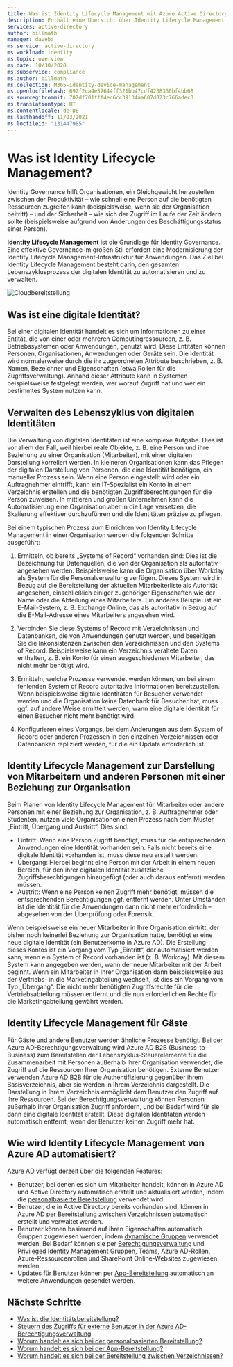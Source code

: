 ```yaml
---
title: Was ist Identity Lifecycle Management mit Azure Active Directory? | Microsoft-Dokumentation
description: Enthält eine Übersicht über Identity Lifecycle Management.
services: active-directory
author: billmath
manager: daveba
ms.service: active-directory
ms.workload: identity
ms.topic: overview
ms.date: 10/30/2020
ms.subservice: compliance
ms.author: billmath
ms.collection: M365-identity-device-management
ms.openlocfilehash: 692f2ca4e57644ff321bb47cdf4238360bf4bb68
ms.sourcegitcommit: 702df701fff4ec6cc39134aa607d023c766adec3
ms.translationtype: HT
ms.contentlocale: de-DE
ms.lasthandoff: 11/03/2021
ms.locfileid: "131447985"
---
```

# <a name="what-is-identity-lifecycle-management"></a>Was ist Identity Lifecycle Management?

Identity Governance hilft Organisationen, ein Gleichgewicht herzustellen zwischen der Produktivität – wie schnell eine Person auf die benötigten Ressourcen zugreifen kann (beispielsweise, wenn sie der Organisation beitritt) – und der Sicherheit – wie sich der Zugriff im Laufe der Zeit ändern sollte (beispielsweise aufgrund von Änderungen des Beschäftigungsstatus einer Person).

**Identity Lifecycle Management** ist die Grundlage für Identity Governance. Eine effektive Governance im großen Stil erfordert eine Modernisierung der Identity Lifecycle Management-Infrastruktur für Anwendungen. Das Ziel bei Identity Lifecycle Management besteht darin, den gesamten Lebenszyklusprozess der digitalen Identität zu automatisieren und zu verwalten. 

![Cloudbereitstellung](media/what-is-provisioning/cloud-1.png)

## <a name="what-is-a-digital-identity"></a>Was ist eine digitale Identität?

Bei einer digitalen Identität handelt es sich um Informationen zu einer Entität, die von einer oder mehreren Computingressourcen, z. B. Betriebssystemen oder Anwendungen, genutzt wird. Diese Entitäten können Personen, Organisationen, Anwendungen oder Geräte sein.  Die Identität wird normalerweise durch die ihr zugeordneten Attribute beschrieben, z. B. Namen, Bezeichner und Eigenschaften (etwa Rollen für die Zugriffsverwaltung).  Anhand dieser Attribute kann in Systemen beispielsweise festgelegt werden, wer worauf Zugriff hat und wer ein bestimmtes System nutzen kann.  

## <a name="managing-the-lifecycle-of-digital-identities"></a>Verwalten des Lebenszyklus von digitalen Identitäten

Die Verwaltung von digitalen Identitäten ist eine komplexe Aufgabe. Dies ist vor allem der Fall, weil hierbei reale Objekte, z. B. eine Person und ihre Beziehung zu einer Organisation (Mitarbeiter), mit einer digitalen Darstellung korreliert werden.    In kleineren Organisationen kann das Pflegen der digitalen Darstellung von Personen, die eine Identität benötigen, ein manueller Prozess sein. Wenn eine Person eingestellt wird oder ein Auftragnehmer eintrifft, kann ein IT-Spezialist ein Konto in einem Verzeichnis erstellen und die benötigten Zugriffsberechtigungen für die Person zuweisen.  In mittleren und großen Unternehmen kann die Automatisierung eine Organisation aber in die Lage versetzen, die Skalierung effektiver durchzuführen und die Identitäten präzise zu pflegen.

Bei einem typischen Prozess zum Einrichten von Identity Lifecycle Management in einer Organisation werden die folgenden Schritte ausgeführt:

1. Ermitteln, ob bereits „Systems of Record“ vorhanden sind: Dies ist die Bezeichnung für Datenquellen, die von der Organisation als autoritativ angesehen werden.  Beispielsweise kann die Organisation über Workday als System für die Personalverwaltung verfügen. Dieses System wird in Bezug auf die Bereitstellung der aktuellen Mitarbeiterliste als Autorität angesehen, einschließlich einiger zugehöriger Eigenschaften wie der Name oder die Abteilung eines Mitarbeiters.  Ein anderes Beispiel ist ein E-Mail-System, z. B. Exchange Online, das als autoritativ in Bezug auf die E-Mail-Adresse eines Mitarbeiters angesehen wird.

2. Verbinden Sie diese Systems of Record mit Verzeichnissen und Datenbanken, die von Anwendungen genutzt werden, und beseitigen Sie die Inkonsistenzen zwischen den Verzeichnissen und den Systems of Record. Beispielsweise kann ein Verzeichnis veraltete Daten enthalten, z. B. ein Konto für einen ausgeschiedenen Mitarbeiter, das nicht mehr benötigt wird. 

3. Ermitteln, welche Prozesse verwendet werden können, um bei einem fehlenden System of Record autoritative Informationen bereitzustellen.  Wenn beispielsweise digitale Identitäten für Besucher verwendet werden und die Organisation keine Datenbank für Besucher hat, muss ggf. auf andere Weise ermittelt werden, wann eine digitale Identität für einen Besucher nicht mehr benötigt wird.

4. Konfigurieren eines Vorgangs, bei dem Änderungen aus dem System of Record oder anderen Prozessen in den einzelnen Verzeichnissen oder Datenbanken repliziert werden, für die ein Update erforderlich ist.

## <a name="identity-lifecycle-management-for-representing-employees-and-other-individuals-with-an-organizational-relationship"></a>Identity Lifecycle Management zur Darstellung von Mitarbeitern und anderen Personen mit einer Beziehung zur Organisation

Beim Planen von Identity Lifecycle Management für Mitarbeiter oder andere Personen mit einer Beziehung zur Organisation, z. B. Auftragnehmer oder Studenten, nutzen viele Organisationen einen Prozess nach dem Muster „Eintritt, Übergang und Austritt“.  Dies sind:
    
   - Eintritt: Wenn eine Person Zugriff benötigt, muss für die entsprechenden Anwendungen eine Identität vorhanden sein. Falls nicht bereits eine digitale Identität vorhanden ist, muss diese neu erstellt werden.
   - Übergang: Hierbei beginnt eine Person mit der Arbeit in einem neuen Bereich, für den ihrer digitalen Identität zusätzliche Zugriffsberechtigungen hinzugefügt (oder auch daraus entfernt) werden müssen.
   - Austritt: Wenn eine Person keinen Zugriff mehr benötigt, müssen die entsprechenden Berechtigungen ggf. entfernt werden. Unter Umständen ist die Identität für die Anwendungen dann nicht mehr erforderlich – abgesehen von der Überprüfung oder Forensik.

Wenn beispielsweise ein neuer Mitarbeiter in Ihre Organisation eintritt, der bisher noch keinerlei Beziehung zur Organisation hatte, benötigt er eine neue digitale Identität (ein Benutzerkonto in Azure AD).  Die Erstellung dieses Kontos ist ein Vorgang vom Typ „Eintritt“, der automatisiert werden kann, wenn ein System of Record vorhanden ist (z. B. Workday). Mit diesem System kann angegeben werden, wann der neue Mitarbeiter mit der Arbeit beginnt.  Wenn ein Mitarbeiter in Ihrer Organisation dann beispielsweise aus der Vertriebs- in die Marketingabteilung wechselt, ist dies ein Vorgang vom Typ „Übergang“.  Die nicht mehr benötigten Zugriffsrechte für die Vertriebsabteilung müssen entfernt und die nun erforderlichen Rechte für die Marketingabteilung gewährt werden.

## <a name="identity-lifecycle-management-for-guests"></a>Identity Lifecycle Management für Gäste

Für Gäste und andere Benutzer werden ähnliche Prozesse benötigt.  Bei der Azure AD-Berechtigungsverwaltung wird Azure AD B2B (Business-to-Business) zum Bereitstellen der Lebenszyklus-Steuerelemente für die Zusammenarbeit mit Personen außerhalb Ihrer Organisation verwendet, die Zugriff auf die Ressourcen Ihrer Organisation benötigen. Externe Benutzer verwenden Azure AD B2B für die Authentifizierung gegenüber ihrem Basisverzeichnis, aber sie werden in Ihrem Verzeichnis dargestellt. Die Darstellung in Ihrem Verzeichnis ermöglicht dem Benutzer den Zugriff auf Ihre Ressourcen.  Bei der Berechtigungsverwaltung können Personen außerhalb Ihrer Organisation Zugriff anfordern, und bei Bedarf wird für sie dann eine digitale Identität erstellt. Diese digitalen Identitäten werden automatisch entfernt, wenn der Benutzer keinen Zugriff mehr hat.  

## <a name="how-does-azure-ad-automate-identity-lifecycle-management"></a>Wie wird Identity Lifecycle Management von Azure AD automatisiert?

Azure AD verfügt derzeit über die folgenden Features:

* Benutzer, bei denen es sich um Mitarbeiter handelt, können in Azure AD und Active Directory automatisch erstellt und aktualisiert werden, indem die [personalbasierte Bereitstellung](what-is-hr-driven-provisioning.md) verwendet wird.
* Benutzer, die in Active Directory bereits vorhanden sind, können in Azure AD per [Bereitstellung zwischen Verzeichnissen](what-is-inter-directory-provisioning.md) automatisch erstellt und verwaltet werden.
* Benutzer können basierend auf ihren Eigenschaften automatisch Gruppen zugewiesen werden, indem [dynamische Gruppen](../external-identities/use-dynamic-groups.md#what-are-dynamic-groups) verwendet werden. Bei Bedarf können sie per [Berechtigungsverwaltung](entitlement-management-scenarios.md) und [Privileged Identity Management](../privileged-identity-management/pim-configure.md) Gruppen, Teams, Azure AD-Rollen, Azure-Ressourcenrollen und SharePoint Online-Websites zugewiesen werden.
* Updates für Benutzer können per [App-Bereitstellung](what-is-app-provisioning.md) automatisch an weitere Anwendungen gesendet werden.

## <a name="next-steps"></a>Nächste Schritte 

- [Was ist die Identitätsbereitstellung?](what-is-provisioning.md)
- [Steuern des Zugriffs für externe Benutzer in der Azure AD-Berechtigungsverwaltung](./entitlement-management-external-users.md)
- [Worum handelt es sich bei der personalbasierten Bereitstellung?](what-is-hr-driven-provisioning.md)
- [Worum handelt es sich bei der App-Bereitstellung?](what-is-app-provisioning.md)
- [Worum handelt es sich bei der Bereitstellung zwischen Verzeichnissen?](what-is-inter-directory-provisioning.md)
